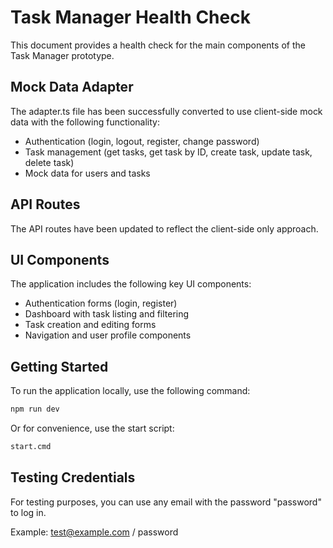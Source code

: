 # Task Manager Health Check

This document provides a health check for the main components of the Task Manager prototype.

## Mock Data Adapter

The adapter.ts file has been successfully converted to use client-side mock data with the following functionality:

- Authentication (login, logout, register, change password)
- Task management (get tasks, get task by ID, create task, update task, delete task)
- Mock data for users and tasks

## API Routes

The API routes have been updated to reflect the client-side only approach.

## UI Components

The application includes the following key UI components:

- Authentication forms (login, register)
- Dashboard with task listing and filtering
- Task creation and editing forms
- Navigation and user profile components

## Getting Started

To run the application locally, use the following command:

```bash
npm run dev
```

Or for convenience, use the start script:

```bash
start.cmd
```

## Testing Credentials

For testing purposes, you can use any email with the password "password" to log in.

Example: test@example.com / password
